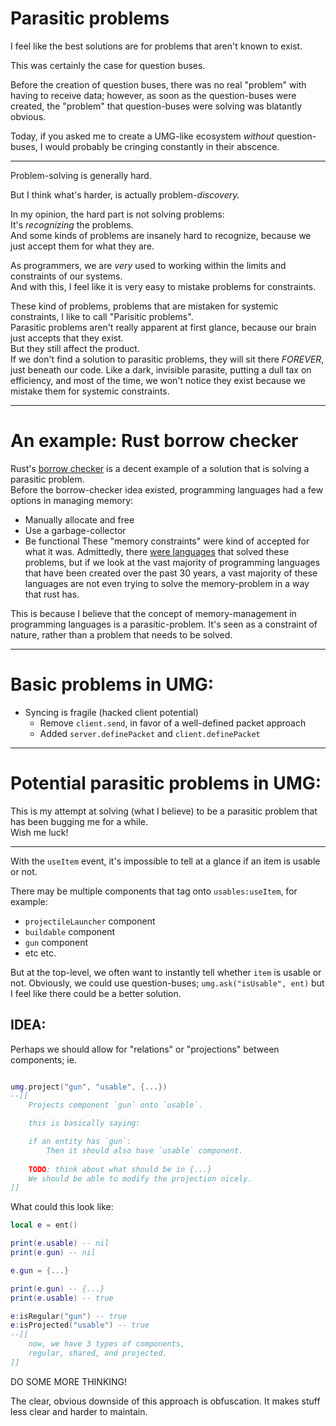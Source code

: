 

# Parasitic problems

I feel like the best solutions are for problems that aren't known to exist.

This was certainly the case for question buses.

Before the creation of question buses, there was no real "problem" with having to receive data;
however, as soon as the question-buses were created, the "problem" that question-buses were solving was blatantly obvious.

Today, if you asked me to create a UMG-like ecosystem *without* question-buses, I would probably be cringing constantly in their abscence.

-----------------

Problem-solving is generally hard.

But I think what's harder, is actually problem-*discovery.*

In my opinion, the hard part is not solving problems:<br/>
It's *recognizing* the problems.<br/>
And some kinds of problems are insanely hard to recognize, because we just accept them for what they are. 

As programmers, we are *very* used to working within the limits and constraints of our systems.<br/>
And with this, I feel like it is very easy to mistake problems for constraints.

These kind of problems, problems that are mistaken for systemic constraints, I like to call "Parisitic problems".<br/>
Parasitic problems aren't really apparent at first glance, because our brain just accepts that they exist.<br/>
But they still affect the product.<br/>If we don't find a solution to parasitic problems, they will sit there *FOREVER*, just beneath our code. Like a dark, invisible parasite, putting a dull tax on efficiency, and most of the time, we won't notice they exist because we mistake them for systemic constraints.

--------------

# An example: Rust borrow checker
Rust's [borrow checker](https://doc.rust-lang.org/1.8.0/book/references-and-borrowing.html) is a decent example of a solution that is solving a parasitic problem.<br/>
Before the borrow-checker idea existed, programming languages had a few options in managing memory:
- Manually allocate and free
- Use a garbage-collector
- Be functional
These "memory constraints" were kind of accepted for what it was. Admittedly, there [were languages](https://www.reddit.com/r/rust/comments/t9972l/did_rust_first_introduce_the_ownership_concept/) that solved these problems, but if we look at the vast majority of programming languages that have been created over the past 30 years, a vast majority of these languages are not even trying to solve the memory-problem in a way that rust has.

This is because I believe that the concept of memory-management in programming languages is a parasitic-problem. It's seen as a constraint of nature, rather than a problem that needs to be solved.



----------------------

# Basic problems in UMG:
- Syncing is fragile (hacked client potential)
    - Remove `client.send`, in favor of a well-defined packet approach
    - Added `server.definePacket` and `client.definePacket`


----------------------


# Potential parasitic problems in UMG:

This is my attempt at solving (what I believe) to be a parasitic problem that has been bugging me for a while.<br/>
Wish me luck!

------------

With the `useItem` event, it's impossible to tell at a glance if an item
is usable or not.

There may be multiple components that tag onto `usables:useItem`,
for example:
- `projectileLauncher` component
- `buildable` component
- `gun` component
- etc etc.

But at the top-level, we often want to instantly tell whether `item`
is usable or not.
Obviously, we could use question-buses; `umg.ask("isUsable", ent)`
but I feel like there could be a better solution.


## IDEA:
Perhaps we should allow for "relations" or "projections"
between components;
ie.
```lua

umg.project("gun", "usable", {...})
--[[
    Projects component `gun` onto `usable`.

    this is basically saying:

    if an entity has `gun`:
        Then it should also have `usable` component.
    
    TODO: think about what should be in {...}
    We should be able to modify the projection nicely.
]]

```

What could this look like:
```lua
local e = ent()

print(e.usable) -- nil
print(e.gun) -- nil

e.gun = {...}

print(e.gun) -- {...}
print(e.usable) -- true

e:isRegular("gun") -- true
e:isProjected("usable") -- true
--[[
    now, we have 3 types of components,
    regular, shared, and projected.
]]

```

DO SOME MORE THINKING!

The clear, obvious downside of this approach is obfuscation.
It makes stuff less clear and harder to maintain.




